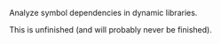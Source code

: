 
Analyze symbol dependencies in dynamic libraries.

This is unfinished (and will probably never be finished).
